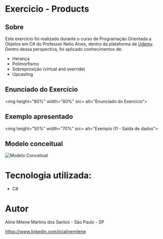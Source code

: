 # Exercicio - Products

## Sobre

Este exercício foi realizado durante o curso de Programação Orientada a Objetos em C# do Professor Nelio Alves, dentro da plataforma de [Udemy](https://www.udemy.com/course/programacao-orientada-a-objetos-csharp/ "Link do curso"). Dentro dessa perspectiva, foi aplicado conhecimentos de:
- Herança
- Polimorfismo
- Sobreprosição (virtual and override)
- Upcasting

## Enunciado do Exercício
<img height="80%" width="80%" src= alt="Enunciado do Exercício">

## Exemplo apresentado
<img height="50%" width="70%" src= alt="Exemplo 01 - Saída de dados">


## Modelo conceitual
![Modelo Conceitual]( "UML")

# Tecnologia utilizada:
- C#


# Autor

Aline Milene Martins dos Santos - São Paulo - SP

https://www.linkedin.com/in/alinemilene
